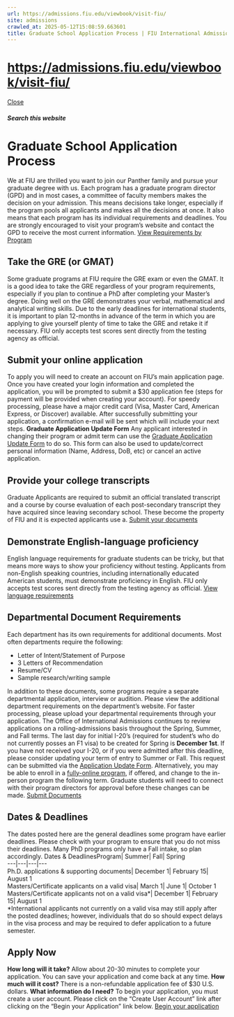 ```yaml
---
url: https://admissions.fiu.edu/viewbook/visit-fiu/
site: admissions
crawled_at: 2025-05-12T15:08:59.663601
title: Graduate School Application Process | FIU International Admissions
---
```


# https://admissions.fiu.edu/viewbook/visit-fiu/

[ Close ](https://admissions.fiu.edu/international/graduate-school/)
##### Search this website
# Graduate School Application Process
We at FIU are thrilled you want to join our Panther family and pursue your graduate degree with us. 
Each program has a graduate program director (GPD) and in most cases, a committee of faculty members makes the decision on your admission.
This means decisions take longer, especially if the program pools all applicants and makes all the decisions at once. It also means that each program has its individual requirements and deadlines. You are strongly encouraged to visit your program’s website and contact the GPD to receive the most current information.
[View Requirements by Program](https://admissions.fiu.edu/how-to-apply/graduate-applicant/admission-requirements/index.html)
## Take the GRE (or GMAT)
Some graduate programs at FIU require the GRE exam or even the GMAT. It is a good idea to take the GRE regardless of your program requirements, especially if you plan to continue a PhD after completing your Master’s degree. Doing well on the GRE demonstrates your verbal, mathematical and analytical writing skills. Due to the early deadlines for international students, it is important to plan 12-months in advance of the term in which you are applying to give yourself plenty of time to take the GRE and retake it if necessary. FIU only accepts test scores sent directly from the testing agency as official.
## Submit your online application
To apply you will need to create an account on FIU’s main application page. Once you have created your login information and completed the application, you will be prompted to submit a $30 application fee (steps for payment will be provided when creating your account). For speedy processing, please have a major credit card (Visa, Master Card, American Express, or Discover) available. After successfully submitting your application, a confirmation e-mail will be sent which will include your next steps.
**Graduate Application Update Form**
Any applicant interested in changing their program or admit term can use the [Graduate Application Update Form](https://webforms.fiu.edu/view.php?id=4463316 "Access Update Form") to do so. This form can also be used to update/correct personal information (Name, Address, DoB, etc) or cancel an active application.
## Provide your college transcripts
Graduate Applicants are required to submit an official translated transcript and a course by course evaluation of each post-secondary transcript they have acquired since leaving secondary school. These become the property of FIU and it is expected applicants use a.
[Submit your documents](https://admissions.fiu.edu/international/submit-documents/index.html)
## Demonstrate English-language proficiency
English language requirements for graduate students can be tricky, but that means more ways to show your proficiency without testing. Applicants from non-English speaking countries, including internationally educated American students, must demonstrate proficiency in English. FIU only accepts test scores sent directly from the testing agency as official.
[View language requirements](https://admissions.fiu.edu/international/graduate-school/english-language-proficiency/index.html)
## Departmental Document Requirements
Each department has its own requirements for additional documents. Most often departments require the following:
  * Letter of Intent/Statement of Purpose
  * 3 Letters of Recommendation
  * Resume/CV
  * Sample research/writing sample


In addition to these documents, some programs require a separate departmental application, interview or audition. Please view the additional department requirements on the department’s website. For faster processing, please upload your departmental requirements through your application.
The Office of International Admissions continues to review applications on a rolling-admissions basis throughout the Spring, Summer, and Fall terms.
The last day for initial I-20’s (required for student’s who do not currently posses an F1 visa) to be created for Spring is **December 1st**. If you have not received your I-20, or if you were admitted after this deadline, please consider updating your term of entry to Summer or Fall. This request can be submitted via the [Application Update Form](https://webforms.fiu.edu/view.php?id=702522). Alternatively, you may be able to enroll in a [fully-online program](https://online.fiu.edu/), if offered, and change to the in-person program the following term. Graduate students will need to connect with their program directors for approval before these changes can be made.
[Submit Documents](https://admissions.fiu.edu/international/submit-documents/index.html)
## Dates & Deadlines
The dates posted here are the general deadlines some program have earlier deadlines. Please check with your program to ensure that you do not miss their deadlines. Many PhD programs only have a Fall intake, so plan accordingly.
Dates & DeadlinesProgram| Summer| Fall| Spring  
---|---|---|---  
Ph.D. applications & supporting documents| December 1| February 15| August 1  
Masters/Certificate applicants on a valid visa| March 1| June 1| October 1  
Masters/Certificate applicants not on a valid visa*| December 1| February 15| August 1  
*International applicants not currently on a valid visa may still apply after the posted deadlines; however, individuals that do so should expect delays in the visa process and may be required to defer application to a future semester.
## Apply Now
**How long will it take?** Allow about 20-30 minutes to complete your application. You can save your application and come back at any time.
**How much will it cost?** There is a non-refundable application fee of $30 U.S. dollars.
**What information do I need?** To begin your application, you must create a user account. Please click on the “Create User Account” link after clicking on the “Begin your Application” link below.
[Begin your application](https://pslinks.fiu.edu/psc/cslinks/EMPLOYEE/CAMP/c/OAA_ONLINE_APPLICATION.OAA_SIGNON_COMP.GBL?Page=OAA_APPLICATION01&Action=U&TEMPLATE_ID=FIU_GRAD)

